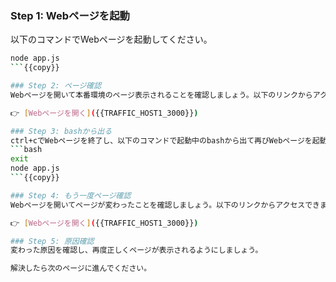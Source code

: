 ### Step 1: Webページを起動
以下のコマンドでWebページを起動してください。
```bash
node app.js
```{{copy}}

### Step 2: ページ確認
Webページを開いて本番環境のページ表示されることを確認しましょう。以下のリンクからアクセスできます。

👉 [Webページを開く]({{TRAFFIC_HOST1_3000}})

### Step 3: bashから出る
ctrl+cでWebページを終了し、以下のコマンドで起動中のbashから出て再びWebページを起動してください。
```bash
exit
node app.js
```{{copy}}

### Step 4: もう一度ページ確認
Webページを開いてページが変わったことを確認しましょう。以下のリンクからアクセスできます。

👉 [Webページを開く]({{TRAFFIC_HOST1_3000}})

### Step 5: 原因確認
変わった原因を確認し、再度正しくページが表示されるようにしましょう。

解決したら次のページに進んでください。